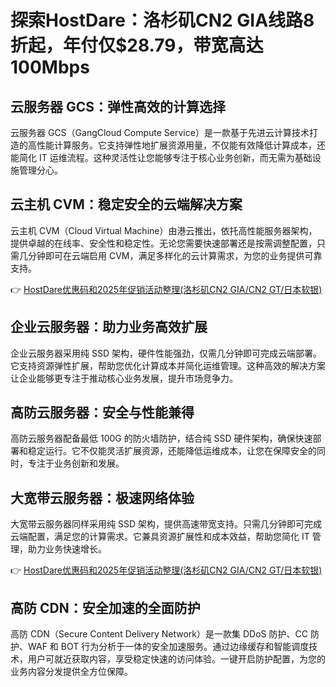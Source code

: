 # 探索HostDare：洛杉矶CN2 GIA线路8折起，年付仅$28.79，带宽高达100Mbps

## 云服务器 GCS：弹性高效的计算选择

云服务器 GCS（GangCloud Compute Service）是一款基于先进云计算技术打造的高性能计算服务。它支持弹性地扩展资源用量，不仅能有效降低计算成本，还能简化 IT 运维流程。这种灵活性让您能够专注于核心业务创新，而无需为基础设施管理分心。

## 云主机 CVM：稳定安全的云端解决方案

云主机 CVM（Cloud Virtual Machine）由港云推出，依托高性能服务器架构，提供卓越的在线率、安全性和稳定性。无论您需要快速部署还是按需调整配置，只需几分钟即可在云端启用 CVM，满足多样化的云计算需求，为您的业务提供可靠支持。

👉 [HostDare优惠码和2025年促销活动整理(洛杉矶CN2 GIA/CN2 GT/日本软银)](https://bit.ly/hostdare)

## 企业云服务器：助力业务高效扩展

企业云服务器采用纯 SSD 架构，硬件性能强劲，仅需几分钟即可完成云端部署。它支持资源弹性扩展，帮助您优化计算成本并简化运维管理。这种高效的解决方案让企业能够更专注于推动核心业务发展，提升市场竞争力。

## 高防云服务器：安全与性能兼得

高防云服务器配备最低 100G 的防火墙防护，结合纯 SSD 硬件架构，确保快速部署和稳定运行。它不仅能灵活扩展资源，还能降低运维成本，让您在保障安全的同时，专注于业务创新和发展。

## 大宽带云服务器：极速网络体验

大宽带云服务器同样采用纯 SSD 架构，提供高速带宽支持。只需几分钟即可完成云端配置，满足您的计算需求。它兼具资源扩展性和成本效益，帮助您简化 IT 管理，助力业务快速增长。

👉 [HostDare优惠码和2025年促销活动整理(洛杉矶CN2 GIA/CN2 GT/日本软银)](https://bit.ly/hostdare)

## 高防 CDN：安全加速的全面防护

高防 CDN（Secure Content Delivery Network）是一款集 DDoS 防护、CC 防护、WAF 和 BOT 行为分析于一体的安全加速服务。通过边缘缓存和智能调度技术，用户可就近获取内容，享受稳定快速的访问体验。一键开启防护配置，为您的业务内容分发提供全方位保障。
